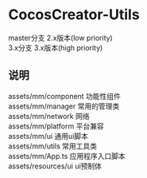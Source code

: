 # CocosCreator-Utils 

master分支 2.x版本(low priority)  
3.x分支 3.x版本(high priority)  

## 说明 

assets/mm/component 功能性组件  
assets/mm/manager 常用的管理类  
assets/mm/network 网络  
assets/mm/platform 平台兼容  
assets/mm/ui 通用ui脚本  
assets/mm/utils 常用工具类  
assets/mm/App.ts 应用程序入口脚本  
assets/resources/ui ui预制体   
